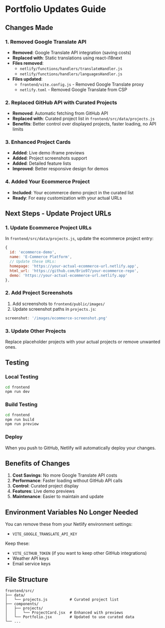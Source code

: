 # Portfolio Updates Guide

## Changes Made

### 1. Removed Google Translate API
- **Removed**: Google Translate API integration (saving costs)
- **Replaced with**: Static translations using react-i18next
- **Files removed**:
  - `netlify/functions/handlers/translateHandler.js`
  - `netlify/functions/handlers/languagesHandler.js`
- **Files updated**:
  - `frontend/vite.config.js` - Removed Google Translate proxy
  - `netlify.toml` - Removed Google Translate from CSP

### 2. Replaced GitHub API with Curated Projects
- **Removed**: Automatic fetching from GitHub API
- **Replaced with**: Curated project list in `frontend/src/data/projects.js`
- **Benefits**: Better control over displayed projects, faster loading, no API limits

### 3. Enhanced Project Cards
- **Added**: Live demo iframe previews
- **Added**: Project screenshots support
- **Added**: Detailed feature lists
- **Improved**: Better responsive design for demos

### 4. Added Your Ecommerce Project
- **Included**: Your ecommerce demo project in the curated list
- **Ready**: For easy customization with your actual URLs

## Next Steps - Update Project URLs

### 1. Update Ecommerce Project URLs
In `frontend/src/data/projects.js`, update the ecommerce project entry:

```javascript
{
  id: 'ecommerce-demo',
  name: 'E-Commerce Platform',
  // Update these URLs:
  homepage: 'https://your-actual-ecommerce-url.netlify.app',
  html_url: 'https://github.com/Brio97/your-ecommerce-repo',
  demo: 'https://your-actual-ecommerce-url.netlify.app'
},
```

### 2. Add Project Screenshots
1. Add screenshots to `frontend/public/images/`
2. Update screenshot paths in `projects.js`:
```javascript
screenshot: '/images/ecommerce-screenshot.png'
```

### 3. Update Other Projects
Replace placeholder projects with your actual projects or remove unwanted ones.

## Testing

### Local Testing
```bash
cd frontend
npm run dev
```

### Build Testing
```bash
cd frontend
npm run build
npm run preview
```

### Deploy
When you push to GitHub, Netlify will automatically deploy your changes.

## Benefits of Changes

1. **Cost Savings**: No more Google Translate API costs
2. **Performance**: Faster loading without GitHub API calls
3. **Control**: Curated project display
4. **Features**: Live demo previews
5. **Maintenance**: Easier to maintain and update

## Environment Variables No Longer Needed

You can remove these from your Netlify environment settings:
- `VITE_GOOGLE_TRANSLATE_API_KEY`

Keep these:
- `VITE_GITHUB_TOKEN` (if you want to keep other GitHub integrations)
- Weather API keys
- Email service keys

## File Structure
```
frontend/src/
├── data/
│   └── projects.js          # Curated project list
├── components/
│   ├── projects/
│   │   └── ProjectCard.jsx  # Enhanced with previews
│   └── Portfolio.jsx        # Updated to use curated data
└── ...
```

